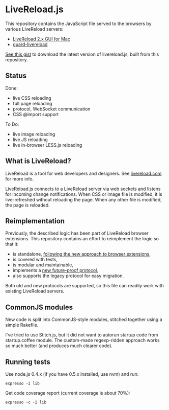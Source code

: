LiveReload.js
=============

This repository contains the JavaScript file served to the browsers by various LiveReload servers:

* [LiveReload 2.x GUI for Mac](http://livereload.com/)
* [guard-livereload](https://github.com/guard/guard-livereload)

[See this gist](https://gist.github.com/1059570) to download the latest version of livereload.js, built from this repository.


Status
------

Done:

* live CSS reloading
* full page reloading
* protocol, WebSocket communication
* CSS @import support

To Do:

* live image reloading
* live JS reloading
* live in-browser LESS.js reloading


What is LiveReload?
-------------------

LiveReload is a tool for web developers and designers. See [livereload.com](http://livereload.com/) for more info.

LiveReload.js connects to a LiveReload server via web sockets and listens for incoming change notifications. When CSS or image file is modified, it is live-refreshed without reloading the page. When any other file is modified, the page is reloaded.


Reimplementation
----------------

Previously, the described logic has been part of LiveReload browser extensions. This repository contains an effort to reimplement the logic so that it:

* is standalone, [following the new approach to browser extensions](http://help.livereload.com/discussions/suggestions/12),
* is covered with tests,
* is modular and maintainable,
* implements a [new future-proof protocol](http://help.livereload.com/kb/ecosystem/livereload-protocol),
* also supports the legacy protocol for easy migration.

Both old and new protocols are supported, so this file can readily work with existing LiveReload servers.


CommonJS modules
----------------

New code is split into CommonJS-style modules, stitched together using a simple Rakefile.

I've tried to use Stitch.js, but it did not want to autorun startup code from startup.coffee module. The custom-made regexp-ridden approach works so much better (and produces much clearer code).


Running tests
-------------

Use node.js 0.4.x (if you have 0.5.x installed, use nvm) and run:

    expresso -I lib

Get code coverage report (current coverage is about 70%):

    expresso -c -I lib
